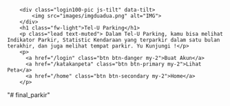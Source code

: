 

        <div class="login100-pic js-tilt" data-tilt>
			<img src="images/imgduadua.png" alt="IMG">
		</div>
        <h1 class="fw-light">Tel-U Parking</h1>
        <p class="lead text-muted"> Dalam Tel-U Parking, kamu bisa melihat Indikator Parkir, Statistic Kendaraan yang terparkir dalam satu bulan terakhir, dan juga melihat tempat parkir. Yu Kunjungi !</p>
        <p>
          <a href="/login" class="btn btn-danger my-2">Buat Akun</a>
          <a href="/katakanpeta" class="btn btn-primary my-2">Lihat Peta</a>
          <a href="/home" class="btn btn-secondary my-2">Home</a>
        </p>
"# final_parkir" 
